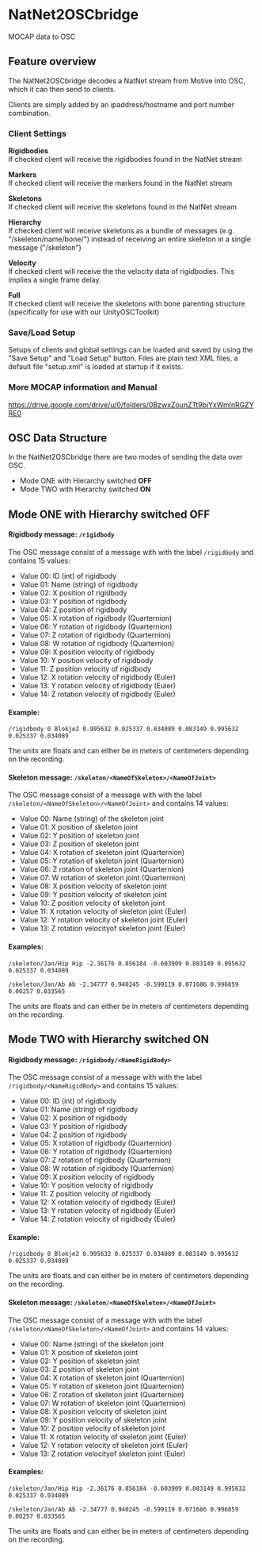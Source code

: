 # NatNet2OSCbridge

MOCAP data to OSC

## Feature overview

The NatNet2OSCbridge decodes a NatNet stream from Motive into OSC, which it can then send to clients.

Clients are simply added by an ipaddress/hostname and port number combination.

### Client Settings

<b>Rigidbodies</b><br>
If checked client will receive the rigidbodies found in the NatNet stream

<b>Markers</b><br>
If checked client will receive the markers found in the NatNet stream

<b>Skeletons</b><br>
If checked client will receive the skeletons found in the NatNet stream

<b>Hierarchy</b><br>
If checked client will receive skeletons as a bundle of messages (e.g. "/skeleton/name/bone/") instead of receiving an entire skeleton in a single message ("/skeleton")

<b>Velocity</b><br>
If checked client will receive the the velocity data of rigidbodies. This implies a single frame delay.

<b>Full</b><br>
If checked client will receive the skeletons with bone parenting structure (specifically for use with our UnityOSCToolkit)

### Save/Load Setup

Setups of clients and global settings can be loaded and saved by using the "Save Setup" and "Load Setup" button. Files are plain text XML files, a default file "setup.xml" is loaded at startup if it exists.

### More MOCAP information and Manual

https://drive.google.com/drive/u/0/folders/0BzwxZounZTt9bjYxWmlnRGZYRE0

## OSC Data Structure

In the NatNet2OSCbridge there are two modes of sending the data over OSC. 
- Mode ONE with Hierarchy switched <b>OFF</b>
- Mode TWO with Hierarchy switched <b>ON</b>

## Mode ONE with Hierarchy switched <b>OFF</b>

#### Rigidbody message: `/rigidbody`

The OSC message consist of a message with with the label `/rigidbody` and contains 15 values:

- Value 00: ID (int) of rigidbody
- Value 01: Name (string) of rigidbody
- Value 02: X position of rigidbody
- Value 03: Y position of rigidbody
- Value 04: Z position of rigidbody
- Value 05: X rotation of rigidbody (Quarternion)
- Value 06: Y rotation of rigidbody (Quarternion)
- Value 07: Z rotation of rigidbody (Quarternion)
- Value 08: W rotation of rigidbody (Quarternion)
- Value 09: X position velocity of rigidbody
- Value 10: Y position velocity of rigidbody
- Value 11: Z position velocity of rigidbody
- Value 12: X rotation velocity of rigidbody (Euler)
- Value 13: Y rotation velocity of rigidbody (Euler)
- Value 14: Z rotation velocity of rigidbody (Euler)

#### Example:

`/rigidbody 0 Blokje2 0.995632 0.025337 0.034089 0.083149 0.995632 0.025337 0.034089`

The units are floats and can either be in meters of centimeters depending on the recording.

#### Skeleton message: `/skeleton/<NameOfSkeleton>/<NameOfJoint>`

The OSC message consist of a message with with the label `/skeleton/<NameOfSkeleton>/<NameOfJoint>` and contains 14 values:

- Value 00: Name (string) of the skeleton joint
- Value 01: X position of skeleton joint
- Value 02: Y position of skeleton joint
- Value 03: Z position of skeleton joint
- Value 04: X rotation of skeleton joint (Quarternion)
- Value 05: Y rotation of skeleton joint (Quarternion)
- Value 06: Z rotation of skeleton joint (Quarternion)
- Value 07: W rotation of skeleton joint (Quarternion)
- Value 08: X position velocity of skeleton joint
- Value 09: Y position velocity of skeleton joint
- Value 10: Z position velocity of skeleton joint
- Value 11: X rotation velocity of skeleton joint (Euler)
- Value 12: Y rotation velocity of skeleton joint (Euler)
- Value 13: Z rotation  velocityof skeleton joint (Euler)

#### Examples:

`/skeleton/Jan/Hip Hip -2.36176 0.856184 -0.603909 0.083149 0.995632 0.025337 0.034089`

`/skeleton/Jan/Ab Ab -2.34777 0.940245 -0.599119 0.071686 0.996859 0.00257 0.033565`

The units are floats and can either be in meters of centimeters depending on the recording.

## Mode TWO with Hierarchy switched <b>ON</b>

#### Rigidbody message: `/rigidbody/<NameRigidBody>`

The OSC message consist of a message with with the label `/rigidbody/<NameRigidBody>` and contains 15 values:

- Value 00: ID (int) of rigidbody
- Value 01: Name (string) of rigidbody
- Value 02: X position of rigidbody
- Value 03: Y position of rigidbody
- Value 04: Z position of rigidbody
- Value 05: X rotation of rigidbody (Quarternion)
- Value 06: Y rotation of rigidbody (Quarternion)
- Value 07: Z rotation of rigidbody (Quarternion)
- Value 08: W rotation of rigidbody (Quarternion)
- Value 09: X position velocity of rigidbody
- Value 10: Y position velocity of rigidbody
- Value 11: Z position velocity of rigidbody
- Value 12: X rotation velocity of rigidbody (Euler)
- Value 13: Y rotation velocity of rigidbody (Euler)
- Value 14: Z rotation velocity of rigidbody (Euler)

#### Example:

`/rigidbody 0 Blokje2 0.995632 0.025337 0.034089 0.083149 0.995632 0.025337 0.034089`

The units are floats and can either be in meters of centimeters depending on the recording.

#### Skeleton message: `/skeleton/<NameOfSkeleton>/<NameOfJoint>`

The OSC message consist of a message with with the label `/skeleton/<NameOfSkeleton>/<NameOfJoint>` and contains 14 values:

- Value 00: Name (string) of the skeleton joint
- Value 01: X position of skeleton joint
- Value 02: Y position of skeleton joint
- Value 03: Z position of skeleton joint
- Value 04: X rotation of skeleton joint (Quarternion)
- Value 05: Y rotation of skeleton joint (Quarternion)
- Value 06: Z rotation of skeleton joint (Quarternion)
- Value 07: W rotation of skeleton joint (Quarternion)
- Value 08: X position velocity of skeleton joint
- Value 09: Y position velocity of skeleton joint
- Value 10: Z position velocity of skeleton joint
- Value 11: X rotation velocity of skeleton joint (Euler)
- Value 12: Y rotation velocity of skeleton joint (Euler)
- Value 13: Z rotation  velocityof skeleton joint (Euler)

#### Examples:

`/skeleton/Jan/Hip Hip -2.36176 0.856184 -0.603909 0.083149 0.995632 0.025337 0.034089`

`/skeleton/Jan/Ab Ab -2.34777 0.940245 -0.599119 0.071686 0.996859 0.00257 0.033565`

The units are floats and can either be in meters of centimeters depending on the recording.

